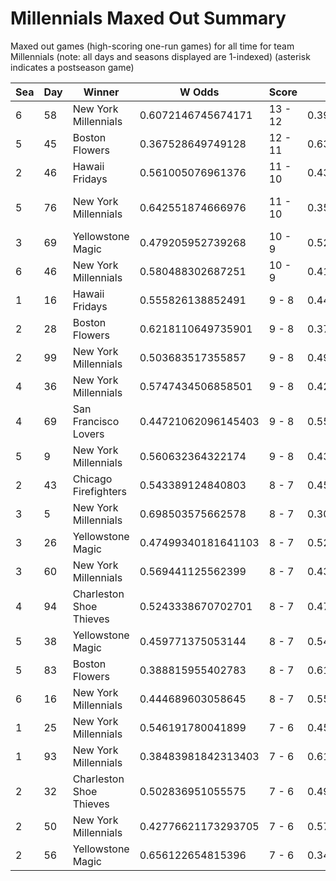 # Millennials Maxed Out Summary



Maxed out games (high-scoring one-run games) for all time for team Millennials (note: all days and seasons displayed are 1-indexed) (asterisk indicates a postseason game)


| Sea | Day | Winner | W Odds | Score | L Odds | Loser | 
| ------ |------ |------ |------ |------ |------ |------ |
| 6 | 58 | New York Millennials | 0.6072146745674171 | 13 - 12 | 0.39278532543258304 | Boston Flowers | 
| 5 | 45 | Boston Flowers | 0.367528649749128 | 12 - 11 | 0.6324713502508711 | New York Millennials | 
| 2 | 46 | Hawaii Fridays | 0.561005076961376 | 11 - 10 | 0.43899492303862303 | New York Millennials | 
| 5 | 76 | New York Millennials | 0.642551874666976 | 11 - 10 | 0.357448125333023 | Charleston Shoe Thieves | 
| 3 | 69 | Yellowstone Magic | 0.479205952739268 | 10 - 9 | 0.5207940472607311 | New York Millennials | 
| 6 | 46 | New York Millennials | 0.580488302687251 | 10 - 9 | 0.419511697312748 | Chicago Firefighters | 
| 1 | 16 | Hawaii Fridays | 0.555826138852491 | 9 - 8 | 0.444173861147509 | New York Millennials | 
| 2 | 28 | Boston Flowers | 0.6218110649735901 | 9 - 8 | 0.37818893502640905 | New York Millennials | 
| 2 | 99 | New York Millennials | 0.503683517355857 | 9 - 8 | 0.496316482644142 | Kansas City Breath Mints | 
| 4 | 36 | New York Millennials | 0.5747434506858501 | 9 - 8 | 0.425256549314149 | Boston Flowers | 
| 4 | 69 | San Francisco Lovers | 0.44721062096145403 | 9 - 8 | 0.5527893790385451 | New York Millennials | 
| 5 | 9 | New York Millennials | 0.560632364322174 | 9 - 8 | 0.43936763567782505 | Chicago Firefighters | 
| 2 | 43 | Chicago Firefighters | 0.543389124840803 | 8 - 7 | 0.456610875159196 | New York Millennials | 
| 3 | 5 | New York Millennials | 0.698503575662578 | 8 - 7 | 0.301496424337421 | Boston Flowers | 
| 3 | 26 | Yellowstone Magic | 0.47499340181641103 | 8 - 7 | 0.5250065981835881 | New York Millennials | 
| 3 | 60 | New York Millennials | 0.569441125562399 | 8 - 7 | 0.43055887443760005 | Dallas Steaks | 
| 4 | 94 | Charleston Shoe Thieves | 0.5243338670702701 | 8 - 7 | 0.47566613292972904 | New York Millennials | 
| 5 | 38 | Yellowstone Magic | 0.459771375053144 | 8 - 7 | 0.5402286249468551 | New York Millennials | 
| 5 | 83 | Boston Flowers | 0.388815955402783 | 8 - 7 | 0.6111840445972161 | New York Millennials | 
| 6 | 16 | New York Millennials | 0.444689603058645 | 8 - 7 | 0.5553103969413541 | Breckenridge Jazz Hands | 
| 1 | 25 | New York Millennials | 0.546191780041899 | 7 - 6 | 0.45380821995809906 | Kansas City Breath Mints | 
| 1 | 93 | New York Millennials | 0.38483981842313403 | 7 - 6 | 0.615160181576865 | Hawaii Fridays | 
| 2 | 32 | Charleston Shoe Thieves | 0.502836951055575 | 7 - 6 | 0.49716304894442404 | New York Millennials | 
| 2 | 50 | New York Millennials | 0.42776621173293705 | 7 - 6 | 0.5722337882670621 | Dallas Steaks | 
| 2 | 56 | Yellowstone Magic | 0.656122654815396 | 7 - 6 | 0.343877345184603 | New York Millennials | 


